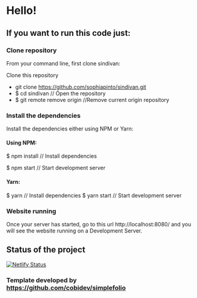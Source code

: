 # Hello!

## If you want to run this code just:

### Clone repository

From your command line, first clone sindivan:

Clone this repository

- git clone https://github.com/sophiapinto/sindivan.git
- $ cd sindivan // Open the repository 
- $ git remote remove origin //Remove current origin repository


### Install the dependencies

Install the dependencies either using NPM or Yarn:

#### Using NPM:

$ npm install // Install dependencies

$ npm start // Start development server


#### Yarn:

$ yarn // Install dependencies
$ yarn start // Start development server


### Website running

Once your server has started, go to this url http://localhost:8080/ and you will see the website running on a Development Server.


## Status of the project

[![Netlify Status](https://api.netlify.com/api/v1/badges/521e1259-3f8f-4b5b-8446-ff1fe8401736/deploy-status)](https://app.netlify.com/sites/sindifeirantesma/deploys)


### Template developed by https://github.com/cobidev/simplefolio
